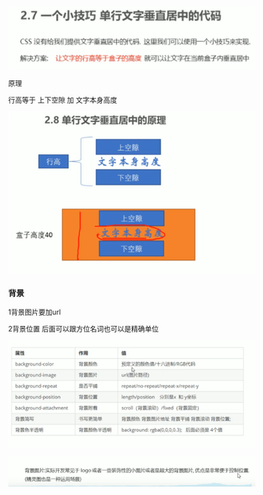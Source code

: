 ![image-20220621160110315](img/css文本居中小技巧/image-20220621160110315.png)

原理

行高等于 上下空隙 加 文字本身高度

![image-20220621160820792](img/css文本居中小技巧/image-20220621160820792.png)

### 背景

1背景图片要加url

2背景位置 后面可以跟方位名词也可以是精确单位

![image-20220621163723375](img/css文本居中小技巧/image-20220621163723375.png)

![image-20220621164019237](img/css文本居中小技巧/image-20220621164019237.png)